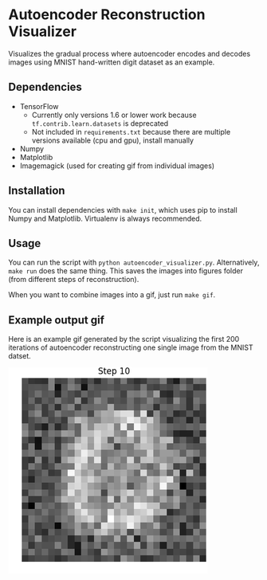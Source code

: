# Autoencoder Reconstruction Visualizer

Visualizes the gradual process where autoencoder encodes and decodes images
using MNIST hand-written digit dataset as an example.

## Dependencies

- TensorFlow
  - Currently only versions 1.6 or lower work because
    `tf.contrib.learn.datasets` is deprecated
  - Not included in `requirements.txt` because there are multiple versions
    available (cpu and gpu), install manually
- Numpy
- Matplotlib
- Imagemagick (used for creating gif from individual images)

## Installation

You can install dependencies with `make init`, which uses pip to install
Numpy and Matplotlib. Virtualenv is always recommended.

## Usage

You can run the script with `python autoencoder_visualizer.py`. Alternatively,
`make run` does the same thing. This saves the images into figures folder
(from different steps of reconstruction).

When you want to combine images into a gif, just run `make gif`.

## Example output gif

Here is an example gif generated by the script visualizing the first 200
iterations of autoencoder reconstructing one single image from the MNIST datset.

![test](animation.gif)
